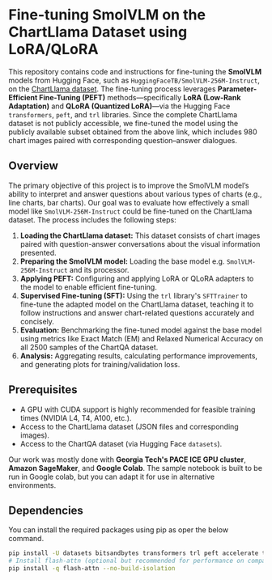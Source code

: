 # Fine-tuning SmolVLM on the ChartLlama Dataset using LoRA/QLoRA

This repository contains code and instructions for fine-tuning the **SmolVLM** models from Hugging Face, such as `HuggingFaceTB/SmolVLM-256M-Instruct`, on the [ChartLlama dataset](https://huggingface.co/datasets/listen2you002/ChartLlama-Dataset/tree/main). The fine-tuning process leverages **Parameter-Efficient Fine-Tuning (PEFT)** methods—specifically **LoRA (Low-Rank Adaptation)** and **QLoRA (Quantized LoRA)**—via the Hugging Face `transformers`, `peft`, and `trl` libraries. Since the complete ChartLlama dataset is not publicly accessible, we fine-tuned the model using the publicly available subset obtained from the above link, which includes 980 chart images paired with corresponding question–answer dialogues.

## Overview

The primary objective of this project is to improve the SmolVLM model’s ability to interpret and answer questions about various types of charts (e.g., line charts, bar charts). Our goal was to evaluate how effectively a small model like `SmolVLM-256M-Instruct` could be fine-tuned on the ChartLlama dataset. The process includes the following steps:

1.  **Loading the ChartLlama dataset:** This dataset consists of chart images paired with question-answer conversations about the visual information presented.
2.  **Preparing the SmolVLM model:** Loading the base model e.g. `SmolVLM-256M-Instruct` and its processor.
3.  **Applying PEFT:** Configuring and applying LoRA or QLoRA adapters to the model to enable efficient fine-tuning.
4.  **Supervised Fine-tuning (SFT):** Using the `trl` library's `SFTTrainer` to fine-tune the adapted model on the ChartLlama dataset, teaching it to follow instructions and answer chart-related questions accurately and concisely.
5. **Evaluation:** Benchmarking the fine-tuned model against the base model using metrics like Exact Match (EM) and Relaxed Numerical Accuracy on all 2500 samples of the ChartQA dataset.
6.  **Analysis:** Aggregating results, calculating performance improvements, and generating plots for training/validation loss.

## Prerequisites

*   A GPU with CUDA support is highly recommended for feasible training times (NVIDIA L4, T4, A100, etc.).
*   Access to the ChartLlama dataset (JSON files and corresponding images).
*   Access to the ChartQA dataset (via Hugging Face `datasets`).

Our work was mostly done with **Georgia Tech's PACE ICE GPU cluster**, **Amazon SageMaker**, and **Google Colab**. The sample notebook is built to be run in Google colab, but you can adapt it for use in alternative environments.

## Dependencies

You can install the required packages using pip as oper the below command.

```bash
pip install -U datasets bitsandbytes transformers trl peft accelerate torch wandb word2number Pillow pandas matplotlib seaborn scikit-learn Jinja2
# Install flash-attn (optional but recommended for performance on compatible GPUs)
pip install -q flash-attn --no-build-isolation
```